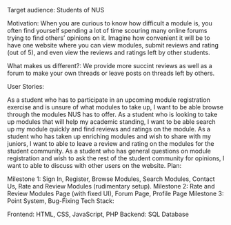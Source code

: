 Target audience: Students of NUS

Motivation: When you are curious to know how difficult a module is, you often find yourself spending a lot of time scouring many online forums trying to find others’ opinions on it. Imagine how convenient it will be to have one website where you can view modules, submit reviews and rating (out of 5), and even view the reviews and ratings left by other students.

What makes us different?: We provide more succint reviews as well as a forum to make your own threads or leave posts on threads left by others.

User Stories:

As a student who has to participate in an upcoming module registration exercise and is unsure of what modules to take up, I want to be able browse through the modules NUS has to offer.
As a student who is looking to take up modules that will help my academic standing, I want to be able search up my module quickly and find reviews and ratings on the module.
As a student who has taken up enriching modules and wish to share with my juniors, I want to able to leave a review and rating on the modules for the student community.
As a student who has general questions on module registration and wish to ask the rest of the student community for opinions, I want to able to discuss with other users on the website.
Plan:

Milestone 1: Sign In, Register, Browse Modules, Search Modules, Contact Us, Rate and Review Modules (rudimentary setup).
Milestone 2: Rate and Review Modules Page (with fixed UI), Forum Page, Profile Page
Milestone 3: Point System, Bug-Fixing
Tech Stack:

Frontend: HTML, CSS, JavaScript, PHP
Backend: SQL Database
